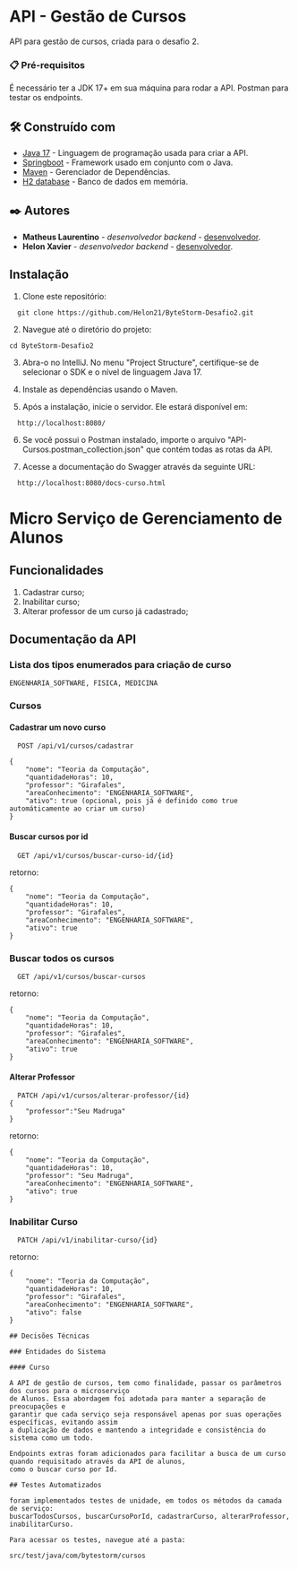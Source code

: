 # API - Gestão de Cursos

API para gestão de cursos, criada para o desafio 2.

### 📋 Pré-requisitos

É necessário ter a JDK 17+ em sua máquina para rodar a API.
Postman para testar os endpoints.

## 🛠️ Construído com

* [Java 17](https://www.java.com/pt-BR/) - Linguagem de programação usada para criar a API.
* [Springboot](https://spring.io) - Framework usado em conjunto com o Java.
* [Maven](https://maven.apache.org/) - Gerenciador de Dependências.
* [H2 database](https://www.h2database.com/html/main.html) - Banco de dados em memória.

## ✒️ Autores

* **Matheus Laurentino** - *desenvolvedor backend* - [desenvolvedor](https://github.com/MathLaurentino).
* **Helon Xavier** - *desenvolvedor backend* - [desenvolvedor](https://github.com/Helon21).

## Instalação

1. Clone este repositório:
```
  git clone https://github.com/Helon21/ByteStorm-Desafio2.git
```

2. Navegue até o diretório do projeto:
```
cd ByteStorm-Desafio2
```

3. Abra-o no IntelliJ. No menu "Project Structure", certifique-se de selecionar o
   SDK e o nível de linguagem Java 17.


4. Instale as dependências usando o Maven.


5. Após a instalação, inicie o servidor. Ele estará disponível em:
```
  http://localhost:8080/
```

6. Se você possui o Postman instalado, importe o arquivo
   "API-Cursos.postman_collection.json" que contém todas as rotas da API.


7. Acesse a documentação do Swagger através da seguinte URL:
```
  http://localhost:8080/docs-curso.html
```


# Micro Serviço de Gerenciamento de Alunos

## Funcionalidades 

1. Cadastrar curso;
2. Inabilitar curso;
3. Alterar professor de um curso já cadastrado;

## Documentação da API

### Lista dos tipos enumerados para criação de curso

```
ENGENHARIA_SOFTWARE, FISICA, MEDICINA
```

### Cursos

#### Cadastrar um novo curso

```http
  POST /api/v1/cursos/cadastrar
```
```
{ 
    "nome": "Teoria da Computação",
    "quantidadeHoras": 10,
    "professor": "Girafales",
    "areaConhecimento": "ENGENHARIA_SOFTWARE",
    "ativo": true (opcional, pois já é definido como true automáticamente ao criar um curso)
}
```

#### Buscar cursos por id

```http
  GET /api/v1/cursos/buscar-curso-id/{id}
```
retorno:
```
{
    "nome": "Teoria da Computação",
    "quantidadeHoras": 10,
    "professor": "Girafales",
    "areaConhecimento": "ENGENHARIA_SOFTWARE",
    "ativo": true
}
```

### Buscar todos os cursos

```http
  GET /api/v1/cursos/buscar-cursos
```
retorno:
```
{
    "nome": "Teoria da Computação",
    "quantidadeHoras": 10,
    "professor": "Girafales",
    "areaConhecimento": "ENGENHARIA_SOFTWARE",
    "ativo": true
}
```

#### Alterar Professor

```http
  PATCH /api/v1/cursos/alterar-professor/{id}
{
    "professor":"Seu Madruga"
}
```
retorno:
```
{
    "nome": "Teoria da Computação",
    "quantidadeHoras": 10,
    "professor": "Seu Madruga",
    "areaConhecimento": "ENGENHARIA_SOFTWARE",
    "ativo": true
}
```

### Inabilitar Curso

```http
  PATCH /api/v1/inabilitar-curso/{id}
```
retorno:
```
{
    "nome": "Teoria da Computação",
    "quantidadeHoras": 10,
    "professor": "Girafales",
    "areaConhecimento": "ENGENHARIA_SOFTWARE",
    "ativo": false
}

## Decisões Técnicas

### Entidades do Sistema

#### Curso

A API de gestão de cursos, tem como finalidade, passar os parâmetros dos cursos para o microserviço
de Alunos. Essa abordagem foi adotada para manter a separação de preocupações e
garantir que cada serviço seja responsável apenas por suas operações específicas, evitando assim
a duplicação de dados e mantendo a integridade e consistência do sistema como um todo.

Endpoints extras foram adicionados para facilitar a busca de um curso quando requisitado através da API de alunos,
como o buscar curso por Id. 

## Testes Automatizados

foram implementados testes de unidade, em todos os métodos da camada de serviço: 
buscarTodosCursos, buscarCursoPorId, cadastrarCurso, alterarProfessor, inabilitarCurso. 

Para acessar os testes, navegue até a pasta:
```
    src/test/java/com/bytestorm/cursos
```

